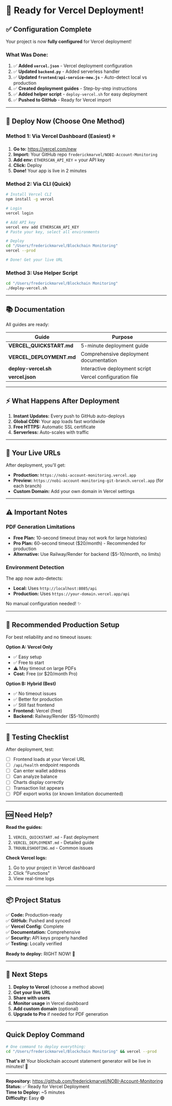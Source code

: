 # 🎉 Ready for Vercel Deployment!

## ✅ Configuration Complete

Your project is now **fully configured** for Vercel deployment!

### What Was Done:

1. ✅ **Added `vercel.json`** - Vercel deployment configuration
2. ✅ **Updated `backend.py`** - Added serverless handler
3. ✅ **Updated `frontend/api-service-new.js`** - Auto-detect local vs production
4. ✅ **Created deployment guides** - Step-by-step instructions
5. ✅ **Added helper script** - `deploy-vercel.sh` for easy deployment
6. ✅ **Pushed to GitHub** - Ready for Vercel import

---

## 🚀 Deploy Now (Choose One Method)

### Method 1: Via Vercel Dashboard (Easiest) ⭐

1. **Go to:** https://vercel.com/new
2. **Import:** Your GitHub repo `frederickmarvel/NOBI-Account-Monitoring`
3. **Add env:** `ETHERSCAN_API_KEY` = your API key
4. **Click:** Deploy
5. **Done!** Your app is live in 2 minutes

### Method 2: Via CLI (Quick)

```bash
# Install Vercel CLI
npm install -g vercel

# Login
vercel login

# Add API key
vercel env add ETHERSCAN_API_KEY
# Paste your key, select all environments

# Deploy
cd "/Users/frederickmarvel/Blockchain Monitoring"
vercel --prod

# Done! Get your live URL
```

### Method 3: Use Helper Script

```bash
cd "/Users/frederickmarvel/Blockchain Monitoring"
./deploy-vercel.sh
```

---

## 📚 Documentation

All guides are ready:

| Guide | Purpose |
|-------|---------|
| **VERCEL_QUICKSTART.md** | 5-minute deployment guide |
| **VERCEL_DEPLOYMENT.md** | Comprehensive deployment documentation |
| **deploy-vercel.sh** | Interactive deployment script |
| **vercel.json** | Vercel configuration file |

---

## ⚡ What Happens After Deployment

1. **Instant Updates:** Every push to GitHub auto-deploys
2. **Global CDN:** Your app loads fast worldwide
3. **Free HTTPS:** Automatic SSL certificate
4. **Serverless:** Auto-scales with traffic

---

## 🔗 Your Live URLs

After deployment, you'll get:

- **Production:** `https://nobi-account-monitoring.vercel.app`
- **Preview:** `https://nobi-account-monitoring-git-branch.vercel.app` (for each branch)
- **Custom Domain:** Add your own domain in Vercel settings

---

## ⚠️ Important Notes

### PDF Generation Limitations
- **Free Plan:** 10-second timeout (may not work for large histories)
- **Pro Plan:** 60-second timeout ($20/month) - Recommended for production
- **Alternative:** Use Railway/Render for backend ($5-10/month, no limits)

### Environment Detection
The app now auto-detects:
- **Local:** Uses `http://localhost:8085/api`
- **Production:** Uses `https://your-domain.vercel.app/api`

No manual configuration needed! ✨

---

## 🎯 Recommended Production Setup

For best reliability and no timeout issues:

**Option A: Vercel Only**
- ✅ Easy setup
- ✅ Free to start
- ⚠️ May timeout on large PDFs
- **Cost:** Free (or $20/month Pro)

**Option B: Hybrid (Best)**
- ✅ No timeout issues
- ✅ Better for production
- ✅ Still fast frontend
- **Frontend:** Vercel (free)
- **Backend:** Railway/Render ($5-10/month)

---

## 🧪 Testing Checklist

After deployment, test:

- [ ] Frontend loads at your Vercel URL
- [ ] `/api/health` endpoint responds
- [ ] Can enter wallet address
- [ ] Can analyze balance
- [ ] Charts display correctly
- [ ] Transaction list appears
- [ ] PDF export works (or known limitation documented)

---

## 🆘 Need Help?

**Read the guides:**
1. `VERCEL_QUICKSTART.md` - Fast deployment
2. `VERCEL_DEPLOYMENT.md` - Detailed guide
3. `TROUBLESHOOTING.md` - Common issues

**Check Vercel logs:**
1. Go to your project in Vercel dashboard
2. Click "Functions"
3. View real-time logs

---

## 📦 Project Status

✅ **Code:** Production-ready  
✅ **GitHub:** Pushed and synced  
✅ **Vercel Config:** Complete  
✅ **Documentation:** Comprehensive  
✅ **Security:** API keys properly handled  
✅ **Testing:** Locally verified  

**Ready to deploy:** RIGHT NOW! 🚀

---

## 🎊 Next Steps

1. **Deploy to Vercel** (choose a method above)
2. **Get your live URL**
3. **Share with users**
4. **Monitor usage** in Vercel dashboard
5. **Add custom domain** (optional)
6. **Upgrade to Pro** if needed for PDF generation

---

## Quick Deploy Command

```bash
# One command to deploy everything:
cd "/Users/frederickmarvel/Blockchain Monitoring" && vercel --prod
```

**That's it!** Your blockchain account statement generator will be live in minutes! 🎉

---

**Repository:** https://github.com/frederickmarvel/NOBI-Account-Monitoring  
**Status:** ✅ Ready for Vercel Deployment  
**Time to Deploy:** ~5 minutes  
**Difficulty:** Easy 🟢

